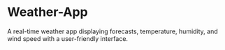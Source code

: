 # Weather-App
A real-time weather app displaying forecasts, temperature, humidity, and wind speed with a user-friendly interface.
